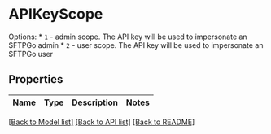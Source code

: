 # APIKeyScope

Options:   * `1` - admin scope. The API key will be used to impersonate an SFTPGo admin   * `2` - user scope. The API key will be used to impersonate an SFTPGo user

## Properties
Name | Type | Description | Notes
------------ | ------------- | ------------- | -------------

[[Back to Model list]](../README.md#documentation-for-models) [[Back to API list]](../README.md#documentation-for-api-endpoints) [[Back to README]](../README.md)
